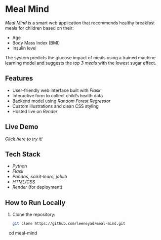 # Meal Mind

*Meal Mind* is a smart web application that recommends healthy breakfast meals for children based on their:

- Age  
- Body Mass Index (BMI)  
- Insulin level  

The system predicts the glucose impact of meals using a trained machine learning model and suggests the *top 3 meals* with the lowest sugar effect.

## Features

- User-friendly web interface built with *Flask*
- Interactive form to collect child’s health data
- Backend model using *Random Forest Regressor*
- Custom illustrations and clean CSS styling
- Hosted live on *Render*

## Live Demo  
[*Click here to try it!*](https://meal-mind.onrender.com)

## Tech Stack

- *Python*
- *Flask*
- *Pandas, scikit-learn, joblib*
- *HTML/CSS*
- *Render* (for deployment)

## How to Run Locally

1. Clone the repository:
   ```bash
   git clone https://github.com/leeneyad/meal-mind.git
   cd meal-mind